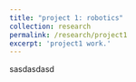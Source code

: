 ```yaml
---
title: "project 1: robotics"
collection: research
permalink: /research/project1
excerpt: 'project1 work.'
---
```


sasdasdasd

